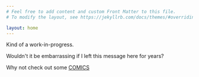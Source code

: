 ```yaml
---
# Feel free to add content and custom Front Matter to this file.
# To modify the layout, see https://jekyllrb.com/docs/themes/#overriding-theme-defaults

layout: home
---
```

<p>Kind of a work-in-progress.</p>
<p>Wouldn't it be embarrassing if I left this message here for years?</p>
Why not check out some <a href="listing">COMICS</a>